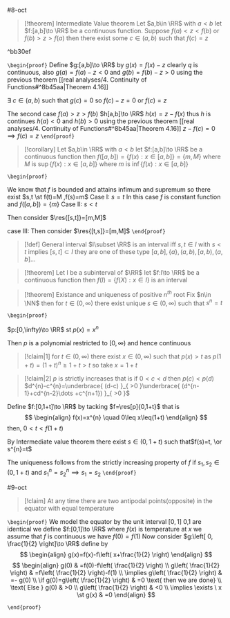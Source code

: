 #8-oct

> [!theorem] Intermediate Value theorem
> Let $a,b\in \RR$ with $a<b$ let $f:[a,b]\to \RR$ be a continuous function. Suppose 
> $f(a)<z<f(b)$ or $f(b)>z>f(a)$
> then there exist some $c\in(a,b)$ such that $f(c)=z$ 

^bb30ef

`\begin{proof}`
Define $g:[a,b]\to \RR$ by
$g(x)=f(x)-z$
clearly $q$ is continuous, also $g(a)=f(a)-z<0$ and $g(b)=f(b)-z>0$
using the previous theorem [[real analyses/4. Continuity of Functions#^8b45aa|Theorem 4.16]] 

$\exists \ c\in(a,b)$ such that $g(c)=0$
so $f(c)-z=0$ or $f(c)=z$

The second case $f(a)>z>f(b)$
$h[a,b]\to \RR$ 
$h(x)=z-f(x)$
thus $h$ is continues $h(a)<0$ and $h(b)>0$
using the previous theorem [[real analyses/4. Continuity of Functions#^8b45aa|Theorem 4.16]] 
$z-f(c)=0\implies f(c)=z$
`\end{proof}`

> [!corollary] 
> Let $a,b\in \RR$ with $a<b$ let $f:[a,b]\to \RR$ be a continuous function then
> $f\left( \left[ a,b \right] \right)=\left\{ f(x):x \in[a,b] \right\}=\left\{ m,M \right\}$ 
> where $M$ is $\sup\{f(x):x \in[a,b]\}$
> where $m$ is $\inf\{f(x):x \in[a,b]\}$

`\begin{proof}`

We know that $f$ is bounded and attains infimum and supremum 
so there exist $s,t \st f(t)=M ,f(s)=m$
Case I: $s=t$ 
In this case $f$ is constant function and $f([a,b])=\left\{ m \right\}$
Case II: $s<t$ 

Then consider $\res{[s,t]}=[m,M]$ 

case III:
Then consider $\res{[t,s]}=[m,M]$ 
`\end{proof}`

>[!def] General interval
$I\subset \RR$ is an interval iff $s,t\in I$ with $s<t$ implies $[s,t]\subset I$ 
they are one of these type $[a,b],\left\{ a \right\},(a,b),[a,b),(a,b]$...

> [!theorem] 
> Let I be a subinterval of $\RR$ let $f:I\to \RR$ be a continuous function then 
> $f(I)=\left\{ f(X):x \in I \right\}$ is an interval 


> [!theorem] Existance and uniqueness of positive $n^{th}$ root
> Fix $n\in \NN$ then for $t\in(0,\infty)$ there exist unique $s \in(0,\infty)$ such that $s^{n}=t$ 

`\begin{proof}` 

$p:[0,\infty)\to \RR$ st $p(x)=x^{n}$

Then $p$ is a polynomial restricted to $[0,\infty)$ and hence continuous 

> [!claim|1] 
> for $t\in(0,\infty)$ there exist $x \in(0,\infty)$ such that $p(x)>t$ 
> as $p(1+t)=(1+t)^{n}\geq1+t>t$ so take $x=1+t$

> [!claim|2] 
> $p$ is strictly increases that is if $0<c<d$ then $p(c)<p(d)$
> $d^{n}-c^{n}=\underbrace{ (d-c) }_{ >0 }\underbrace{ (d^{n-1}+cd^{n-2}\dots +c^{n+1}) }_{ >0 }$

Define $f:[0,1+t]\to \RR$ by tacking $f=\res[p]{0,1+t}$ 
that is 
$$
\begin{align}
f(x)=x^{n} \quad 0\leq x\leq(1+t)
\end{align}
$$
then, $0<t<f(1+t)$ 

By Intermediate value theorem there exist $s \in(0,1+t)$ such that$f(s)=t, \or s^{n}=t$

The uniqueness follows from the strictly increasing property of $f$ if $s_{1},s_{2}\in(0,1+t)$ and $s_{1}^{n}=s_{2}^{n}\implies s_{1}=s_{2}$
 `\end{proof}`
 

#9-oct 


> [!claim] 
> At any time there are two antipodal points(opposite) in the equator with equal temperature 

`\begin{proof}`
We model the equator by the unit interval $[0,1]$ 0,1 are identical
we define $f:[0,1]\to \RR$ where $f(x)$ is temperature at $x$ 
we assume that $f$ is continuous
we have $f(0)=f(1)$
Now consider $g:\left[ 0, \frac{1}{2} \right]\to \RR$ define by
$$
\begin{align}
g(x)=f(x)-f\left( x+\frac{1}{2} \right)
\end{align}
$$
$$
\begin{align}
g(0) & =f(0)-f\left( \frac{1}{2} \right) \\
g\left( \frac{1}{2} \right) & =f\left( \frac{1}{2} \right)-f(1) \\
\implies g\left( \frac{1}{2} \right) & =- g(0) \\
\if g(0)=g\left( \frac{1}{2} \right) & =0 \text{ then we are done} \\
\text{ Else } g(0) & >0 \\
g\left( \frac{1}{2} \right) & <0 \\
\implies \exists \ x \st g(x) & =0
 \end{align}
$$

`\end{proof}`
